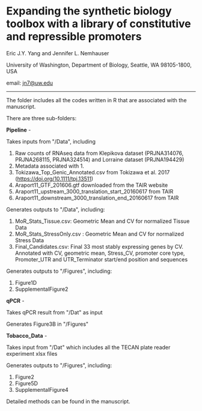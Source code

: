 # Expanding the synthetic biology toolbox with a library of constitutive and repressible promoters

Eric J.Y. Yang and Jennifer L. Nemhauser

University of Washington, Department of Biology, Seattle, WA 98105-1800, USA

email: jn7@uw.edu

---
The folder includes all the codes written in R that are associated with the manuscript.

There are three sub-folders:

**Pipeline** -

  Takes inputs from "/Data", including
  1. Raw counts of RNAseq data from Klepikova dataset (PRJNA314076, PRJNA268115, PRJNA324514) and Lorraine dataset (PRJNA194429)
  2. Metadata associated with 1.
  3. Tokizawa_Top_Genic_Annotated.csv from Tokizawa et al. 2017 (https://doi.org/10.1111/tpj.13511)
  4. Araport11_GTF_201606.gtf downloaded from the TAIR website
  5. Araport11_upstream_3000_translation_start_20160617 from TAIR
  6. Araport11_downstream_3000_translation_end_20160617 from TAIR

  Generates outputs to "/Data", including:
  1. MoR_Stats_Tissue.csv: Geometric Mean and CV for normalized Tissue Data
  2. MoR_Stats_StressOnly.csv : Geometric Mean and CV for normalized Stress Data
  3. Final_Candidates.csv: Final 33 most stably expressing genes by CV. Annotated with CV, geometric mean, Stress_CV, promoter core type, Promoter_UTR and UTR_Terminator start/end position and sequences
  
  Generates outputs to "/Figures", including:
  1. Figure1D
  2. SupplementalFigure2

**qPCR** -

  Takes qPCR result from "/Dat" as input
  
  Generates Figure3B in "/Figures"

**Tobacco_Data** -

  Takes input from "/Dat" which includes all the TECAN plate reader experiment xlsx files
  
  Generates outputs to "/Figures", including:
  1. Figure2
  2. Figure5D
  3. SupplementalFigure4

Detailed methods can be found in the manuscript.
